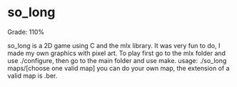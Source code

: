 # so_long

Grade: 110%

so_long is a 2D game using C and the mlx library.
It was very fun to do, I made my own graphics with pixel art.
To play first go to the mlx folder and use ./configure, then go to the main folder and use make.
usage: ./so_long maps/[choose one valid map] you can do your own map, the extension of a valid map is .ber.
